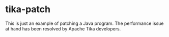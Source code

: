 # tika-patch
This is just an example of patching a Java program. The performance issue at hand has been resolved by Apache Tika developers.
